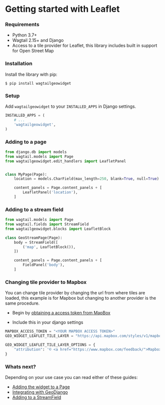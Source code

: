 # Getting started with Leaflet

### Requirements

- Python 3.7+
- Wagtail 2.15+ and Django
- Access to a tile provider for Leaflet, this library includes built in support for Open Street Map


### Installation

Install the library with pip:

```
$ pip install wagtailgeowidget
```


### Setup

Add `wagtailgeowidget` to your `INSTALLED_APPS` in Django settings.

```python
INSTALLED_APPS = (
    # ...
    'wagtailgeowidget',
)
```

### Adding to a page

```python
from django.db import models
from wagtail.models import Page
from wagtailgeowidget.edit_handlers import LeafletPanel


class MyPage(Page):
    location = models.CharField(max_length=250, blank=True, null=True)

    content_panels = Page.content_panels + [
        LeafletPanel('location'),
    ]
```

### Adding to a stream field

```python
from wagtail.models import Page
from wagtail.fields import StreamField
from wagtailgeowidget.blocks import LeafletBlock

class GeoStreamPage(Page):
    body = StreamField([
        ('map', LeafletBlock()),
    ])

    content_panels = Page.content_panels + [
        FieldPanel('body'),
    ]
```

### Changing tile provider to Mapbox

You can change tile provider by changing the url from where tiles are loaded, this example is for Mapbox but changing to another provider is the same procedure.

- Begin by [obtaining a access token from MapBox](https://docs.mapbox.com/help/getting-started/access-tokens/)

- Include this in your django settings

```python
MAPBOX_ACCESS_TOKEN = "<YOUR MAPBOX ACCESS TOKEN>"
GEO_WIDGET_LEAFLET_TILE_LAYER = "https://api.mapbox.com/styles/v1/mapbox/streets-v11/tiles/{z}/{x}/{y}?access_token=" + MAPBOX_ACCESS_TOKEN

GEO_WIDGET_LEAFLET_TILE_LAYER_OPTIONS = {
    "attribution": '© <a href="https://www.mapbox.com/feedback/">Mapbox</a> © <a href="http://www.openstreetmap.org/copyright">OpenStreetMap</a>',
}
```

### Whats next?

Depending on your use case you can read either of these guides:

- [Adding the widget to a Page](./adding-to-a-page.md)
- [Integrating with GeoDjango](./integrating-with-geodjango.md)
- [Adding to a StreamField](./adding-to-a-streamfield.md)
